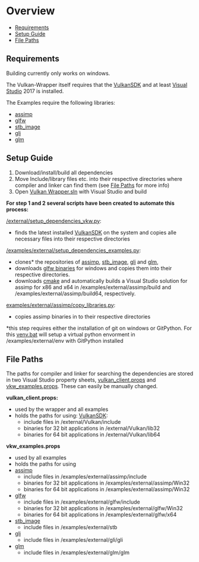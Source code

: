 
# Overview
+ [Requirements](#Requirements)
+ [Setup Guide](#SetupGuide)
+ [File Paths](#FilePaths) 
## Requirements
Building currently only works on windows.

The Vulkan-Wrapper itself requires that the [VulkanSDK](https://vulkan.lunarg.com/) and at least [Visual Studio](https://visualstudio.microsoft.com/de/downloads/) 2017 is installed.

The Examples require the following libraries:
 - [assimp](https://github.com/assimp/assimp)
 - [glfw](https://github.com/glfw/glfw)
 - [stb_image](https://github.com/nothings/stb)
 - [gli](https://github.com/g-truc/gli)
 - [glm](https://github.com/g-truc/glm)
 
## Setup Guide 
1. Download/install/build all dependencies
2. Move Include/library files etc. into their respective directories where compiler and linker can find them (see [File Paths](#FilePaths) for more info)
3. Open [Vulkan Wrapper.sln](/VulkanWrapper.sln) with Visual Studio and build

**For step 1 and 2 several scripts have been created to automate this process:** 

[/external/setup_dependencies_vkw.py](/external/setup_dependencies_vkw.py):
 + finds the latest installed [VulkanSDK](https://vulkan.lunarg.com/) on the system and copies alle necessary files into their respective directories
 
 [/examples/external/setup_dependencies_examples.py](/examples/external/setup_dependencies_examples.py):
 + clones* the repositories of [assimp](https://github.com/assimp/assimp), [stb_image](https://github.com/nothings/stb), [gli](https://github.com/g-truc/gli) and [glm](https://github.com/g-truc/glm),
 + downloads [glfw binaries]([https://www.glfw.org/download.html](https://www.glfw.org/download.html)) for windows and copies them into their respective directories.
 + downloads [cmake]([https://github.com/Kitware/CMake](https://github.com/Kitware/CMake)) and automatically builds a Visual Studio solution for assimp for x86 and x64 in /examples/external/assimp/build and /examples/external/assimp/build64, respectively.

[examples/external/assimp/copy_libraries.py](examples/external/assimp/copy_libraries.py):
+ copies assimp binaries in to their respective directories

*this step requires either the installation of git on windows or GitPython. For this [venv.bat](/examples/external/venv.bat) will setup a virtual python envorment in /examples/external/env with GitPython installed 

## File Paths
The paths for compiler and linker for searching the dependencies are stored in two Visual Studio property sheets, [vulkan_client.props](/vulkan_client.props) and [vkw_examples.props](/examples/vkw_examples.props). These can easily be manually changed.

**vulkan_client.props:**

 - used by the wrapper and all examples
 - holds the paths for using:
  [VulkanSDK](https://vulkan.lunarg.com/):
	 -  include files in /external/Vulkan/include
	 - binaries for 32 bit applications in /external/Vulkan/lib32
	 - binaries for 64 bit applications in /external/Vulkan/lib64

**vkw_examples.props**


- used by all examples
- holds the paths for using
- [assimp](https://github.com/assimp/assimp)
	 - include files in /examples/external/assimp/include
	 - binaries for 32 bit applications in /examples/external/assimp/Win32
	 - binaries for 64 bit applications in /examples/external/assimp/Win32
 - [glfw](https://github.com/glfw/glfw)
  	 -  include files in /examples/external/glfw/include
	 - binaries for 32 bit applications in /examples/external/glfw/Win32
	 - binaries for 64 bit applications in /examples/external/glfw/x64
 - [stb_image](https://github.com/nothings/stb)
  	 -  include files in /examples/external/stb
 - [gli](https://github.com/g-truc/gli)
   	 -  include files in /examples/external/gli/gli
 - [glm](https://github.com/g-truc/glm)
     -  include files in /examples/external/glm/glm
